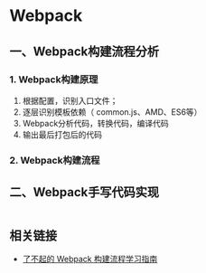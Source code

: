 # Webpack



## 一、Webpack构建流程分析

### 1. Webpack构建原理

1. 根据配置，识别入口文件；
2. 逐层识别模板依赖（ common.js、AMD、ES6等）
3. Webpack分析代码，转换代码，编译代码
4. 输出最后打包后的代码

### 2. Webpack构建流程



## 二、Webpack手写代码实现





```

```









## 相关链接

+ [了不起的 Webpack 构建流程学习指南](https://xie.infoq.cn/article/54882da91591f54c72bdda2ec)